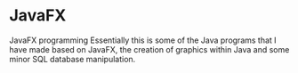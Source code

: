 # JavaFX
JavaFX programming
Essentially this is some of the Java programs that I have made based on JavaFX, the creation of graphics within Java and some minor SQL database manipulation.
